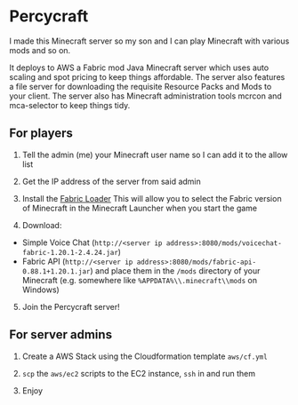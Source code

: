Percycraft
==========

I made this Minecraft server so my son and I can play Minecraft with various mods and so on. 

It deploys to AWS a Fabric mod Java Minecraft server which uses auto scaling and spot pricing to keep things affordable. The server also features a file server for downloading the requisite Resource Packs and Mods to your client. The server also has Minecraft administration tools mcrcon and mca-selector to keep things tidy.

For players
-----------

1. Tell the admin (me) your Minecraft user name so I can add it to the allow list

2. Get the IP address of the server from said admin

3. Install the [Fabric Loader](https://fabricmc.net/use/)
This will allow you to select the Fabric version of Minecraft in the Minecraft Launcher when you start the game

4. Download:
* Simple Voice Chat (`http://<server ip address>:8080/mods/voicechat-fabric-1.20.1-2.4.24.jar`)
* Fabric API (`http://<server ip address>:8080/mods/fabric-api-0.88.1+1.20.1.jar`)
and place them in the `/mods` directory of your Minecraft (e.g. somewhere like `%APPDATA%\\.minecraft\\mods` on Windows)

5. Join the Percycraft server!

For server admins
-----------------

1. Create a AWS Stack using the Cloudformation template `aws/cf.yml`

2. `scp` the `aws/ec2` scripts to the EC2 instance, `ssh` in and run them

3. Enjoy
